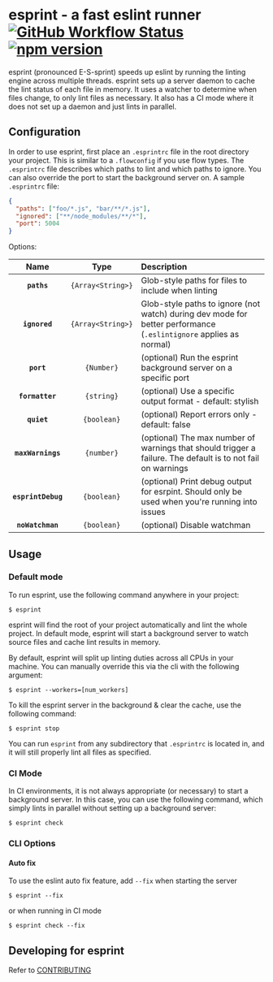 # esprint - a fast eslint runner [![GitHub Workflow Status](<https://img.shields.io/github/workflow/status/pinterest/esprint/Main%20workflow%20(PR)>)](https://github.com/pinterest/esprint/actions?query=workflow%3A%22Main+workflow+%28PR%29%22) [![npm version](https://img.shields.io/npm/v/esprint)](https://www.npmjs.com/package/esprint)

esprint (pronounced E-S-sprint) speeds up eslint by running the linting engine across multiple threads.
esprint sets up a server daemon to cache the lint status of each file in memory. It uses a watcher to determine when files change, to only lint files as necessary. It also has a CI mode where it does not set up a daemon and just lints in parallel.

## Configuration

In order to use esprint, first place an `.esprintrc` file in the root directory your project. This is similar to a `.flowconfig` if you use flow types. The `.esprintrc` file describes which paths to lint and which paths to ignore. You can also override the port to start the background server on.
A sample `.esprintrc` file:

```json
{
  "paths": ["foo/*.js", "bar/**/*.js"],
  "ignored": ["**/node_modules/**/*"],
  "port": 5004
}
```

Options:

|        Name        |       Type        | Description                                                                                                       |
| :----------------: | :---------------: | :---------------------------------------------------------------------------------------------------------------- |
|    **`paths`**     | `{Array<String>}` | Glob-style paths for files to include when linting                                                                |
|   **`ignored`**    | `{Array<String>}` | Glob-style paths to ignore (not watch) during dev mode for better performance (`.eslintignore` applies as normal) |
|     **`port`**     |    `{Number}`     | (optional) Run the esprint background server on a specific port                                                   |
|  **`formatter`**   |    `{string}`     | (optional) Use a specific output format - default: stylish                                                        |
|    **`quiet`**     |    `{boolean}`    | (optional) Report errors only - default: false                                                                    |
| **`maxWarnings`**  |    `{number}`     | (optional) The max number of warnings that should trigger a failure. The default is to not fail on warnings       |
| **`esprintDebug`** |    `{boolean}`    | (optional) Print debug output for esrpint. Should only be used when you're running into issues                    |
|  **`noWatchman`**  |    `{boolean}`    | (optional) Disable watchman                                                                                       |

## Usage

### Default mode

To run esprint, use the following command anywhere in your project:

```
$ esprint
```

esprint will find the root of your project automatically and lint the whole project. In default mode, esprint will start a background server to watch source files and cache lint results in memory.

By default, esprint will split up linting duties across all CPUs in your machine. You can manually override this via the cli with the following argument:

```
$ esprint --workers=[num_workers]
```

To kill the esprint server in the background & clear the cache, use the following command:

```
$ esprint stop
```

You can run `esprint` from any subdirectory that `.esprintrc` is located in, and it will still properly lint all files as specified.

### CI Mode

In CI environments, it is not always appropriate (or necessary) to start a background server. In this case, you can use the following command, which simply lints in parallel without setting up a background server:

```
$ esprint check
```

### CLI Options

#### Auto fix

To use the eslint auto fix feature, add `--fix` when starting the server

```
$ esprint --fix
```

or when running in CI mode

```
$ esprint check --fix
```

## Developing for esprint

Refer to [CONTRIBUTING](https://github.com/pinterest/esprint/blob/master/CONTRIBUTING.md)
